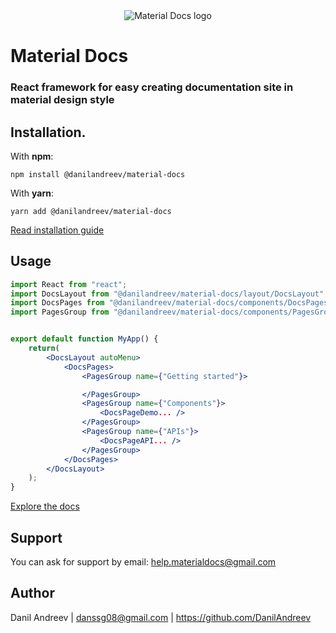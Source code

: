 <div align="center">
    <img alt="Material Docs logo" src="https://github.com/DanilAndreev/material-docs/blob/master/images/MaterialDocsLogoOverview.png"/>
</div>
<div align="center">
</div>

# Material Docs
### React framework for easy creating documentation site in material design style
## Installation.
With __npm__:  
```
npm install @danilandreev/material-docs
```
With __yarn__:  
```
yarn add @danilandreev/material-docs
```
[Read installation guide]()
## Usage
```jsx
import React from "react";
import DocsLayout from "@danilandreev/material-docs/layout/DocsLayout";
import DocsPages from "@danilandreev/material-docs/components/DocsPages";
import PagesGroup from "@danilandreev/material-docs/components/PagesGroup/PagesGroup";


export default function MyApp() {
    return(
        <DocsLayout autoMenu>
            <DocsPages>
                <PagesGroup name={"Getting started"}>

                </PagesGroup>
                <PagesGroup name={"Components"}>
                    <DocsPageDemo... />
                </PagesGroup>
                <PagesGroup name={"APIs"}>
                    <DocsPageAPI... />
                </PagesGroup>
            </DocsPages>
        </DocsLayout>
    );
}
```
[Explore the docs]()
## Support
You can ask for support by email: help.materialdocs@gmail.com

## Author
Danil Andreev | danssg08@gmail.com | https://github.com/DanilAndreev

